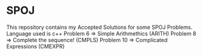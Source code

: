 # SPOJ
This repository contains my Accepted Solutions for some SPOJ Problems.
Language used is c++
Problem 6   => Simple Arithmethics (ARITH)
Problem 8   => Complete the sequence! (CMPLS)
Problem 10  => Complicated Expressions (CMEXPR)
